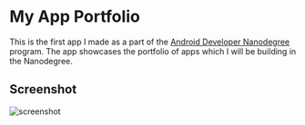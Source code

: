 # My App Portfolio
This is the first app I made as a part of the [Android Developer Nanodegree](https://www.udacity.com/course/android-developer-nanodegree--nd801) program. The app showcases the portfolio of apps which I will be building in the Nanodegree. 

## Screenshot
![screenshot](../master/art/app-screenshot.png)

